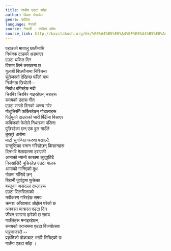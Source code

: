 ```yaml
---
title: गाउँमा एउटा साँझ
author: विवश पोखरेल
genre: कविता
language: नेपाली
source: नेपाली - कविता कोश
source_link: http://kavitakosh.org/kk/%E0%A4%B5%E0%A4%BF%E0%A4%B5%E0%A4%B6_%E0%A4%AA%E0%A5%8B%E0%A4%96%E0%A4%B0%E0%A5%87%E0%A4%B2
---
```


पहाडको मायालु छातीमाथि  
निर्धक्क टाउको अड्याएर  
एउटा थकित दिन  
विश्राम लिने तरखरमा छ  
गुलाबी बिछ्यौनामा निश्चिन्त  
सुतेजस्तो देखिन्छ पहेँलो घाम  
निर्जनता छिचोल्दै--  
निर्बाध बगिरहेछ नदी  
चिरबिर चिरबिर गाइरहेछन् चराहरू  
समयको उदास गीत  
एउटा सग्लो दिनको अन्त्य गरेर  
गोधूलिसँगै फर्किरहेछन् गोठालाहरू  
पिठ्ँयूको दाउराको भारी पिँढीमा बिसाएर  
कमिजको फेरोले निधारका पसिना  
पुछिरहेका छन् एक हुल गाउँले  
तुरतुरे धारोमा  
माटो सुगन्धित फरुवा पखाल्दै  
सन्तुष्टिका स्नान गरिरहेछन् किसानहरू  
दिनभरि मेलापातमा हराएकी  
आमाको न्यानो काखमा लुट्पुटिंदै  
निस्सासिंदै चुसिरहेछ एउटा बालक  
आमाको गानिएको दूध  
गोठमा गाँसिदै छन्  
बिहानी पूर्वाद्धमा फुकेका  
बस्तुका असरल्ल दाम्लाहरू  
एउटा सिलसिलाको  
नवीकरण गरिरहेछ समय  
क्रमशः आँखाबाट ओझेल परेको छ  
अनवरत यात्रारत एउटा दिन  
जीवन समरमा हारेको छ समय  
गाउँलेहरू मनाइरहेछन्  
समयको पराजयमा एउटा विजयोत्सव  
पाहुनाजस्तै --  
प्रकृतिको ढोकाबाट भर्खरै भित्रिएको छ  
गाउँमा एउटा साँझ ।

